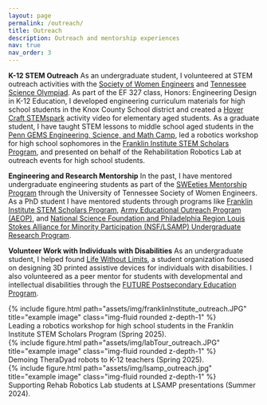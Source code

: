 ```yaml
---
layout: page
permalink: /outreach/
title: Outreach
description: Outreach and mentorship experiences
nav: true
nav_order: 3
---
```


**K-12 STEM Outreach**
As an undergraduate student, I volunteered at STEM outreach activities with the <a href="https://utk.swe.org/outreach-volunteering/">Society of Women Engineers</a> and <a href="https://tnscioly.utk.edu/">Tennessee Science Olympiad</a>. As part of the EF 327 class, Honors: Engineering Design in K-12 Education, I developed engineering curriculum materials for high school students in the Knox County School district and created a <a href="https://sites.google.com/vols.utk.edu/easttnstemhub/resources-for-families-and-teachers/stem-sparks#h.qhoy47bivb6y">Hover Craft STEMspark</a> activity video for elementary aged students. As a graduate student, I have taught STEM lessons to middle school aged students in the <a href="https://gems.seas.upenn.edu/">Penn GEMS Engineering, Science, and Math Camp</a>, led a robotics workshop for high school sophomores in the <a href="https://fi.edu/en/science-and-education/stem-scholars">Franklin Institute STEM Scholars Program</a>, and presented on behalf of the Rehabilitation Robotics Lab at outreach events for high school students. 

**Engineering and Research Mentorship**
In the past, I have mentored undergraduate engineering students as part of the <a href="https://utk.swe.org/sweeties-mentorship-program/">SWEeties Mentorship Program</a> through the University of Tennessee Society of Women Engineers. As a PhD student I have mentored students through programs like <a href="https://fi.edu/en/science-and-education/stem-scholars">Franklin Institute STEM Scholars Program</a>, <a href="https://www.grasp.upenn.edu/news/grasp-lab-welcomes-summer22-aeop-apprenticeship-students/">Army Educational Outreach Program (AEOP)</a>, and <a href="https://diversity.seas.upenn.edu/summer-research-program/">National Science Foundation and Philadelphia Region Louis Stokes Alliance for Minority Participation (NSF/LSAMP) Undergraduate Research Program</a>.

**Volunteer Work with Individuals with Disabilities**
As an undergraduate student, I helped found <a href="https://mabe.utk.edu/at-crossroads-of-engineering-and-disability-student-innovation-thrives/">Life Without Limits</a>, a student organization focused on designing 3D printed assistive devices for individuals with disabilities. I also volunteered as a peer mentor for students with developmental and intellectual disabilities through the <a href="https://futureut.utk.edu/">FUTURE Postsecondary Education Program</a>.

<div class="row">
    <div class="col-sm mt-3 mt-md-0">
        {% include figure.html path="assets/img/franklinInstitute_outreach.JPG" title="example image" class="img-fluid rounded z-depth-1" %}
    </div>
</div>
<div class="caption">
    Leading a robotics workshop for high school students in the Franklin Institute STEM Scholars Program (Spring 2025).
</div>

<div class="row">
    <div class="col-sm mt-3 mt-md-0">
        {% include figure.html path="assets/img/labTour_outreach.JPG" title="example image" class="img-fluid rounded z-depth-1" %}
    </div>
</div>
<div class="caption">
    Demoing TheraDyad robots to K-12 teachers (Spring 2025).
</div>

<div class="row">
    <div class="col-sm mt-3 mt-md-0">
        {% include figure.html path="assets/img/lsamp_outreach.jpg" title="example image" class="img-fluid rounded z-depth-1" %}
    </div>
</div>
<div class="caption">
    Supporting Rehab Robotics Lab students at LSAMP presentations (Summer 2024).
</div>

